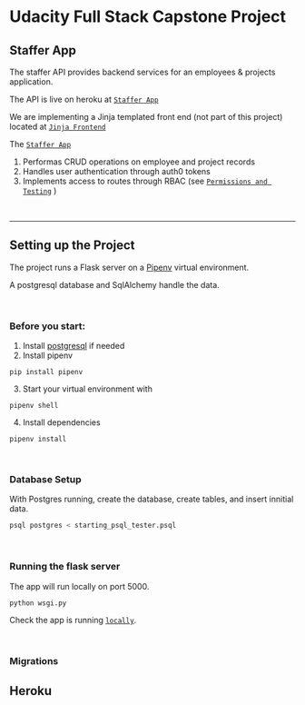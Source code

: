 # Udacity Full Stack Capstone Project

## Staffer App
The staffer API provides backend services for an employees & projects application. 

The API is live on heroku at [`Staffer App`](https://staffer-udacity.herokuapp.com/)

We are implementing a Jinja templated front end (not part of this project) located at  [`Jinja Frontend`](http://udacity-staffer.herokuapp.com/)

The [`Staffer App`](https://staffer-udacity.herokuapp.com/)

1. Performas CRUD operations on employee and project records
2. Handles user authentication through auth0 tokens
3. Implements access to routes through RBAC (see
[`Permissions and Testing`](./staffer/Auth.md) )

&nbsp;

----

## Setting up the Project

The project runs a Flask server on a [Pipenv](https://docs.pipenv.org/) virtual environment.

A postgresql database and SqlAlchemy handle the data.

&nbsp;

### Before you start:
1. Install [postgresql](https://www.postgresql.org/download/) if needed
2. Install pipenv 

```console
pip install pipenv
```

3. Start your virtual environment with 

```console
pipenv shell
```
4. Install dependencies
```console
pipenv install
```

&nbsp;


### Database Setup
With Postgres running, create the database, create tables, and insert innitial data.
```bash
psql postgres < starting_psql_tester.psql
```
&nbsp;


### Running the flask server

The app will run locally on port 5000.


```bash
python wsgi.py
```

Check the app is running [`locally`](http://localhost:5000).

&nbsp;

### Migrations



## Heroku

